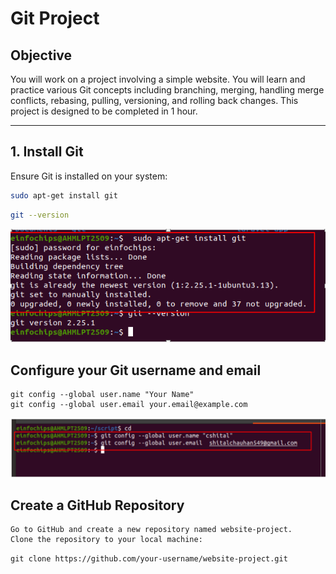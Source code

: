# Git Project

## Objective
You will work on a project involving a simple website. You will learn and practice various Git concepts including branching, merging, handling merge conflicts, rebasing, pulling, versioning, and rolling back changes. This project is designed to be completed in 1 hour.

---

## 1. Install Git
Ensure Git is installed on your system:

```bash
sudo apt-get install git
```

```bash
git --version
```

![alt text](</day-2/screen-short/1.png>)


## Configure your Git username and email 

```
git config --global user.name "Your Name"
git config --global user.email your.email@example.com
```

![alt text](</day-2/screen-short/2.png>)


## Create a GitHub Repository

    Go to GitHub and create a new repository named website-project.
    Clone the repository to your local machine:


```git clone https://github.com/your-username/website-project.git```